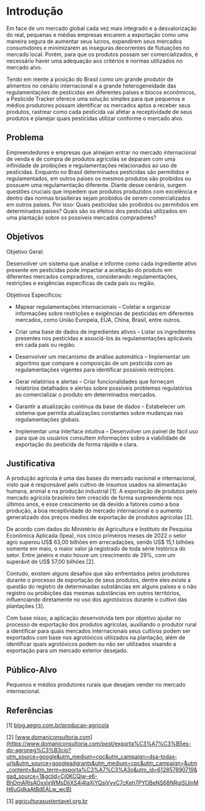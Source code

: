 # Introdução

Em face de um mercado global cada vez mais integrado e a desvalorização do real, pequenas e médias empresas encarem a exportação como uma maneira segura de aumentar seus lucros, expandirem seus mercados consumidores e minimizarem as inseguras decorrentes de flutuações no mercado local. Porém, para que os produtos possam ser comercializados, é necessário haver uma adequação aos critérios e normas utilizados no mercado alvo.  

Tendo em mente a posição do Brasil como um grande produtor de alimentos no cenário internacional e a grande heterogeneidade das regulamentações de pesticidas em diferentes países e blocos econômicos, a Pesticide Tracker oferece uma solução simples para que pequenos e médios produtores possam identificar os mercados aptos a receber seus produtos, rastrear como cada pesticida vai afetar a receptividade de seus produtos e planejar quais pesticidas utilizar conforme o mercado alvo. 

## Problema

Empreendedores e empresas que almejam entrar no mercado internacional de venda e de compra de produtos agrícolas se deparam com uma infinidade de proibições e regulamentações relacionados ao uso de pesticidas. Enquanto no Brasil determinados pesticidas são permitidos e regulamentados, em outros países os mesmos produtos são proibidos ou possuem uma regulamentação diferente. Diante desse cenário, surgem questões cruciais que impedem que produtos produzidos com excelência e dentro das normas brasileiras sejam proibidos de serem comercializados em outros países. Por isso: Quais pesticidas são proibidos ou permitidos em determinados países? Quais são os efeitos dos pesticidas utilizados em uma plantação sobre os possíveis mercados compradores? 

<!-- > **Links Úteis**:
> - [Objetivos, Problema de pesquisa e Justificativa](https://medium.com/@versioparole/objetivos-problema-de-pesquisa-e-justificativa-c98c8233b9c3)
> - [Matriz Certezas, Suposições e Dúvidas](https://medium.com/educa%C3%A7%C3%A3o-fora-da-caixa/matriz-certezas-suposi%C3%A7%C3%B5es-e-d%C3%BAvidas-fa2263633655)
> - [Brainstorming](https://www.euax.com.br/2018/09/brainstorming/) -->

## Objetivos

Objetivo Geral: 

Desenvolver um sistema que analise e informe como cada ingrediente ativo presente em pesticidas pode impactar a aceitação do produto em diferentes mercados compradores, considerando regulamentações, restrições e exigências específicas de cada país ou região. 

Objetivos Específicos: 

- Mapear regulamentações internacionais – Coletar e organizar informações sobre restrições e exigências de pesticidas em diferentes mercados, como União Europeia, EUA, China, Brasil, entre outros. 

- Criar uma base de dados de ingredientes ativos – Listar os ingredientes presentes nos pesticidas e associá-los às regulamentações aplicáveis em cada país ou região. 

- Desenvolver um mecanismo de análise automática – Implementar um algoritmo que compare a composição de um pesticida com as regulamentações vigentes para identificar possíveis restrições. 

- Gerar relatórios e alertas – Criar funcionalidades que forneçam relatórios detalhados e alertas sobre possíveis problemas regulatórios ao comercializar o produto em determinados mercados. 

- Garantir a atualização contínua da base de dados – Estabelecer um sistema que permita atualizações constantes sobre mudanças nas regulamentações globais. 

- Implementar uma interface intuitiva – Desenvolver um painel de fácil uso para que os usuários consultem informações sobre a viabilidade de exportação do pesticida de forma rápida e clara. 

## Justificativa

A produção agrícola é uma das bases do mercado nacional e internacional, visto que é responsável pelo cultivo de insumos usados na alimentação humana, animal e na produção industrial [1]. A exportação de produtos pelo mercado agrícola brasileiro tem crescido de forma surpreendente nos últimos anos, e esse crescimento se dá devido a fatores como a boa produção, a boa receptividade do mercado internacional e o aumento generalizado dos preços médios de exportação de produtos agrícolas [2].

De acordo com dados do Ministério de Agricultura e Instituto de Pesquisa Econômica Aplicada (Ipea), nos cinco primeiros meses de 2022 o setor agro superou US$ 63,00 bilhões em arrecadações, sendo US$ 15,1 bilhões somente em maio, o maior valor já registrado de toda série histórica do setor. Entre janeiro e maio houve um crescimento de 29%, com um superávit de US$ 57,00 bilhões [2].

Contudo, existem alguns desafios que são enfrentados pelos produtores durante o processo de exportação de seus produtos, dentre eles existe a questão do registro de determinadas substâncias em alguns países e o não registro ou proibições das mesmas substâncias em outros territórios, influenciando diretamente no uso dos agrotóxicos durante o cultivo das plantações [3].  

Com base nisso, a aplicação desenvolvida tem por objetivo ajudar no processo de exportação dos produtos agrícolas, auxiliando o produtor rural a identificar para quais mercados internacionais seus cultivos podem ser exportados com base nos agrotóxicos utilizados na plantação, além de identificar quais agrotóxicos podem ou não ser utilizados visando a exportação para um mercado exterior desejado. 

## Público-Alvo

Pequenos e médios produtores rurais que desejam vender no mercado internacional.

## Referências

\[1\] [blog.aegro.com.br/producao-agricola](https://blog.aegro.com.br/producao-agricola/#:~:text=agr%C3%ADcola%3A%20Desafios%20atuais-,O%20que%20%C3%A9%20produ%C3%A7%C3%A3o%20agr%C3%ADcola%3F,animal%20ou%20%C3%A0%20produ%C3%A7%C3%A3o%20industrial)

\[2\] [www.domaniconsultoria.com](https://www.domaniconsultoria.com/post/exporta%C3%A7%C3%B5es-do-agroneg%C3%B3cio?utm_source=google&utm_medium=cpc&utm_campaign=dsa-todas-urls&utm_source=googleadgrants&utm_medium=cpc&utm_campaign=&utm_content=&utm_term=exporta%C3%A7%C3%A3o&utm_id=612857890719&gad_source=1&gclid=Cj0KCQjw-e6-BhDmARIsAOxxlxWMsDIiXS4i4laXjYQsiVyvC7cKeh7PYOBeNS68NRgiSUlnMH6uGdkaAtBdEALw_wcB)

\[3\] [agriculturasustentavel.org.br](https://agriculturasustentavel.org.br/artigo/aprovacoes-e-proibicoes-de-agrotoxicos-em-diferentes-paises)
